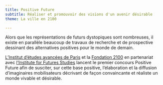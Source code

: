 ```yaml
---
title: Positive Future
subtitle: Réaliser et promouvoir des visions d'un avenir désirable
theme: La ville en 2100

---
```

Alors que les représentations de futurs dystopiques sont nombreuses, il existe en parallèle beaucoup de travaux de recherche et de prospective dessinant des alternatives positives pour le monde de demain.

[L’Institut d’études avancées de Paris](/fr/about/organizers) et la [Fondation 2100](/fr/about/organizers) en partenariat avec [l’Institute for Futures Studies](/fr/about/organizers) lancent le premier concours Positive Future afin de susciter, sur cette base positive, l’élaboration et la diffusion d’imaginaires mobilisateurs décrivant de façon convaincante et réaliste un monde vivable et désirable.